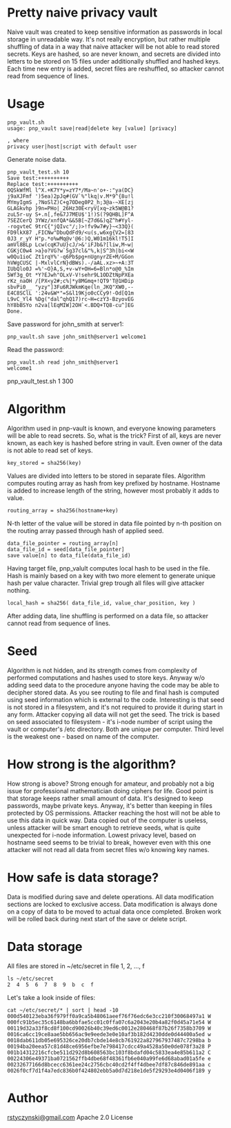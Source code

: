 # Pretty naive privacy vault
Naive vault was created to keep sensitive information as passwords in local storage in unreadable way. It's not really encryption, but rather multiple shuffling of data in a way that naive attacker will be not able to read stored secrets. Keys are hashed, so are never known, and secrets are divided into letters to be stored on 15 files under additionally shuffled and hashed keys. Each time new entry is added, secret files are reshuffled, so attacker cannot read from sequence of lines.

# Usage

```
pnp_vault.sh 
usage: pnp_vault save|read|delete key [value] [privacy]

, where
privacy user|host|script with default user
```

Generate noise data.

```
pnp_vault_test.sh 10
Save test:++++++++++
Replace test:++++++++++
OQSkWfMl l^X.+K7Y*y=zY7*/Ma~n'o+-:"ya(DC}
j9aXJFmf ')5ea)2pJq#(GV`%"lkq|v.M*9^{8u!l
MYmyIgmS ,?NoSlZ)C+g7ODeg0P2_h;3@a-~XE[zj
GLAGkvhp }9n=PHo|_26Hz30E<ryV[xq~zk5W@B1?
zuL5r-uy S+.n[,fe&7J7MEU$'1!)S(?9QHBL]F^A
7SEZCerQ 3YWz/xnfQA*&&5B[~Z7d6&)qZ^h#Yyl-
-rogvteC 9trC{"jQIvc"/;)>!fv9w7#y}~<33Q}(
FD9lkX87 ,FICNw"DbuQdFd9/<u(s,w6xg{V2=[83
0J3_r_yY H"p.*o%wMq@v'@6:)Q,W01m16kl!T5]I
amVl8BLp Lcw(cqK7uU}cJ/>&'iFJb&?[liw,M~w|
CGKjC0w4 >a}o?VG?w`5g37cl&"%,k|S^3h|bi<<W
w0Qu1ioC Zt1rqY%'-q6Pb$pg+nUgnyrZE+M/GGon
hVWgCUSC |-MxlvlCrN}dBWs).-/aAL.xz>~+A:3T
IUbQlo0J =%'~O}A,S,+v-wY+OH=6=Bln*o@0_%Im
5Wf3g_Ot *Y?EJwh"OLxV-V!sehr9L1ODZtNpPXEa
rKz_naOH /[PX<y2#;c%|*y8MGmq+!QT9'T@1HDip
sbvPi0__ "yzy"]3Fu6RJWkmKqe(ln_JKQ"XW0,--
E4C8SClL ':24v&W*"=S&l19Kjo0cCCy9!-Od[Q1m
L9vC_Yl4 %Dg("dal^qhQ17)rc~H=czY3-BzyovEG
hY8bBSYo n2va[lEqMIW]2OH`<.BDQ+TQ8-cu^]EG
Done.
```

Save password for john_smith at server1:

```
pnp_vault.sh save john_smith@server1 welcome1

```

Read the password:

```
pnp_vault.sh read john_smith@server1
welcome1
```

pnp_vault_test.sh 1 300

# Algorithm
Algorithm used in pnp-vault is known, and everyone knowing parameters will be able to read secrets. So, what is the trick? First of all, keys are never known, as each key is hashed before string in vault. Even owner of the data is not able to read set of keys.

```
key_stored = sha256(key)
```

Values are divided into letters to be stored in separate files. Algorithm computes routing array as hash from key prefixed by hostname. Hostname is added to increase length of the string, however most probably it adds to value.

```
routing_array = sha256(hostname+key)
```

N-th letter of the value will be stored in data file pointed by n-th position on the routing array passed through hash of applied seed. 


```
data_file_pointer = routing_array[n]
data_file_id = seed[data_file_pointer]
save value[n] to data_file(data_file_id)
```

Having target file, pnp_valult computes local hash to be used in the file. Hash is mainly based on a key with two more element to generate unique hash per value character. Trivial grep trough all files will give attacker nothing.

```
local_hash = sha256( data_file_id, value_char_position, key )
```

After adding data, line shuffling is performed on a data file, so attacker cannot read from sequence of lines. 

# Seed
Algorithm is not hidden, and its strength comes from complexity of performed computations and hashes used to store keys. Anyway w/o adding seed data to the procedure anyone having the code may be able to decipher stored data. As you see routing to file and final hash is computed using seed information which is external to the code. Interesting is that seed is not stored in a filesystem, and it's not required to provide it during start in any form. Attacker copying all data will not get the seed. The trick is based on seed associated to filesystem - it's i-node number of script using the vault or computer's /etc directory. Both are unique per computer. Third level is the weakest one - based on name of the computer. 

# How strong is the algorithm?
How strong is above? Strong enough for amateur, and probably not a big issue for professional mathematician doing ciphers for life. Good point is that storage keeps rather small amount of data. It's designed to keep passwords, maybe private keys. Anyway, it's better than keeping in files protected by OS permissions. Attacker reaching the host will not be able to use this data in quick way. Data copied out of the computer is useless, unless attacker will be smart enough to retrieve seeds, what is quite unexpected for i-node information. Lowest privacy level, based on hostname seed seems to be trivial to break, however even with this one attacker will not read all data from secret files w/o knowing key names. 

# How safe is data storage?
Data is modified during save and delete operations. All data modification sections are locked to exclusive access. Data modification is always done on a copy of data to be moved to actual data once completed. Broken work will be rolled back during next start of the save or delete script.

# Data storage
All files are stored in ~/etc/secret in file 1, 2, ..., f

```
ls ~/etc/secret 
2  4  5  6  7  8  9  b  c  f
```

Let's take a look inside of files:

```
cat ~/etc/secret/* | sort | head -10
000d540123eba36f979ff0a9ca5b48061aeef76f76edc6e3cc210f30068497a1 W
000fc91b5ec35c6148ba6bbfae5cc01c0ffa07c6a2043e20b4a82f0d45a71e54 W
00119d32a33f8cd8f100cd90026b40c39ed6c0012e280468f87b26f7358b3709 W
0016ca6cc19ce8aae5bb656ac9e9eede3e0e10af3b182d4230dde0d44400a5ed w
0018dab611db05e695326ce20db7cbde14e8cb761922a827967937487c7298ba b
00194ba20eea57c81d48ce6956efbe7e798417cdcc49a4528a50e0de078f3a28 P
001b14312216cfcbe511d292d8b608563bc103f8bdafd04c5833ea4e85b611a2 C
00224306e49371ba0721562ffb4dbe68f48361fb6e040a99fe6d68abad01a5fe e
00232677166d8bcecc6361ee24c2756cbc40cd2f4ff4dbee7df87c846de891aa c
0026f0cf7d1f4a7edc836b0f424802ebb5a0d7d218e1de5f29293e4d0406f189 y
```

# Author
rstyczynski@gmail.com
Apache 2.0 License

